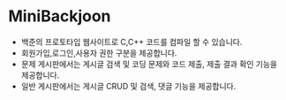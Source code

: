 # MiniBackjoon

- 백준의 프로토타입 웹사이트로 C,C++ 코드를 컴파일 할 수 있습니다.
- 회원가입,로그인,사용자 권한 구분을 제공합니다.
- 문제 게시판에서는 게시글 검색 및 코딩 문제와 코드 제출, 제출 결과 확인 기능을 제공합니다.
- 일반 게시판에서는 게시글 CRUD 및 검색, 댓글 기능을 제공합니다.
